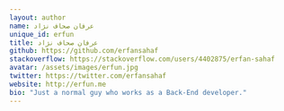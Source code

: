 ```yaml
---
layout: author
name: عرفان صحاف نژاد
unique_id: erfun
title: عرفان صحاف نژاد
github: https://github.com/erfansahaf
stackoverflow: https://stackoverflow.com/users/4402875/erfan-sahaf
avatar: /assets/images/erfun.jpg
twitter: https://twitter.com/erfansahaf
website: http://erfun.me
bio: "Just a normal guy who works as a Back-End developer."
---
```


